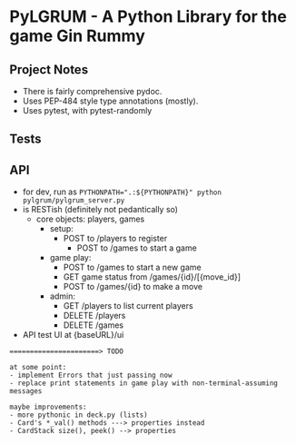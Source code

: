 # PyLGRUM - A Python Library for the game Gin Rummy

## Project Notes

* There is fairly comprehensive pydoc.
* Uses PEP-484 style type annotations (mostly).
* Uses pytest, with pytest-randomly

## Tests

## API

* for dev, run as `PYTHONPATH=".:${PYTHONPATH}" python pylgrum/pylgrum_server.py`
* is RESTish (definitely not pedantically so)
  * core objects: players, games
    * setup:
      * POST to /players to register
        * POST to /games to start a game
    * game play:
      * POST to /games to start a new game
      * GET game status from /games/{id}/[{move_id}]
      * POST to /games/{id} to make a move
    * admin:
      * GET /players to list current players
      * DELETE /players
      * DELETE /games
* API test UI at {baseURL}/ui

```text
======================> TODO

at some point:
- implement Errors that just passing now
- replace print statements in game play with non-terminal-assuming messages

maybe improvements:
- more pythonic in deck.py (lists)
- Card's *_val() methods ---> properties instead
- CardStack size(), peek() --> properties

```
